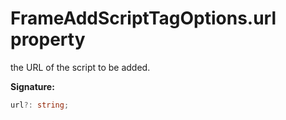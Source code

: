 # FrameAddScriptTagOptions.url property

the URL of the script to be added.

**Signature:**

```typescript
url?: string;
```
